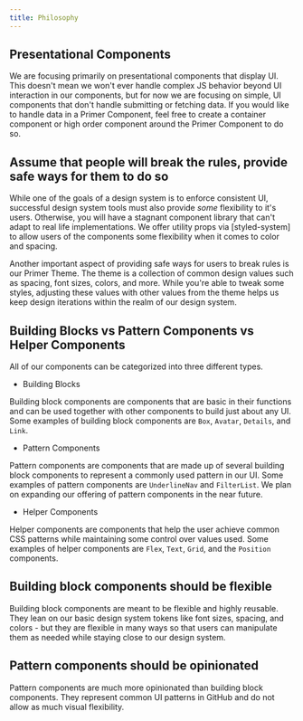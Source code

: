 ```yaml
---
title: Philosophy
---
```



## Presentational Components
 We are focusing primarily on presentational components that display UI. This doesn't mean we won't ever handle complex JS behavior beyond UI interaction in our components, but for now we are focusing on simple, UI components that don't handle submitting or fetching data. If you would like to handle data in a Primer Component, feel free to create a container component or high order component around the Primer Component to do so.

## Assume that people will break the rules, provide safe ways for them to do so
While one of the goals of a design system is to enforce consistent UI, successful design system tools must also provide _some_ flexibility to it's users. Otherwise, you will have a stagnant component library that can't adapt to real life implementations. We offer utility props via [styled-system] to allow users of the components some flexibility when it comes to color and spacing.

Another important aspect of providing safe ways for users to break rules is our Primer Theme. The theme is a collection of common design values such as spacing, font sizes, colors, and more. While you're able to tweak some styles, adjusting these values with other values from the theme helps us keep design iterations within the realm of our design system.


## Building Blocks vs Pattern Components vs Helper Components

All of our components can be categorized into three different types.

- Building Blocks

Building block components are components that are basic in their functions and can be used together with other components to build just about any UI. Some examples of building block components are `Box`, `Avatar`, `Details`, and `Link`.

- Pattern Components

Pattern components are components that are made up of several building block components to represent a commonly used pattern in our UI. Some examples of pattern components are `UnderlineNav` and `FilterList`. We plan on expanding our offering of pattern components in the near future.

- Helper Components

Helper components are components that help the user achieve common CSS patterns while maintaining some control over values used. Some examples of helper components are `Flex`, `Text`, `Grid`, and the `Position` components.

## Building block components should be flexible

Building block components are meant to be flexible and highly reusable. They lean on our basic design system tokens like font sizes, spacing, and colors - but they are flexible in many ways so that users can manipulate them as needed while staying close to our design system.

## Pattern components should be opinionated
Pattern components are much more opinionated than building block components. They represent common UI patterns in GitHub and do not allow as much visual flexibility.
